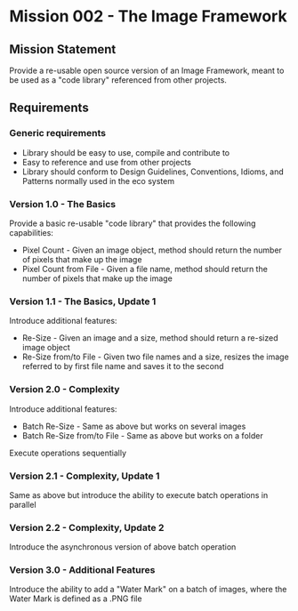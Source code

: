# Mission 002 - The Image Framework

## Mission Statement

Provide a re-usable open source version of an Image Framework, meant to be used as a "code library" referenced from other projects.

## Requirements

### Generic requirements

* Library should be easy to use, compile and contribute to
* Easy to reference and use from other projects
* Library should conform to Design Guidelines, Conventions, Idioms, and Patterns normally used in the eco system

### Version 1.0 - The Basics

Provide a basic re-usable "code library" that provides the following capabilities:

* Pixel Count - Given an image object, method should return the number of pixels that make up the image
* Pixel Count from File - Given a file name, method should return the number of pixels that make up the image


### Version 1.1 - The Basics, Update 1

Introduce additional features:

* Re-Size - Given an image and a size, method should return a re-sized image object
* Re-Size from/to File - Given two file names and a size, resizes the image referred to by first file name and saves it to the second

### Version 2.0 - Complexity

Introduce additional features:

* Batch Re-Size - Same as above but works on several images
* Batch Re-Size from/to File - Same as above but works on a folder

Execute operations sequentially

### Version 2.1 - Complexity, Update 1

Same as above but introduce the ability to execute batch operations in parallel

### Version 2.2 - Complexity, Update 2

Introduce the asynchronous version of above batch operation

### Version 3.0 - Additional Features

Introduce the ability to add a "Water Mark" on a batch of images, where the Water Mark is defined as a .PNG file
